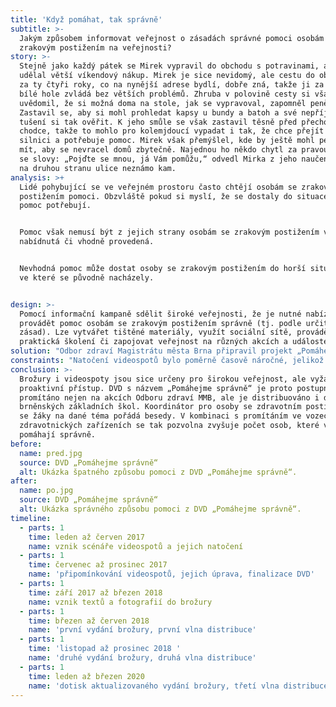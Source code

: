 ```yaml
---
title: 'Když pomáhat, tak správně'
subtitle: >-
  Jakým způsobem informovat veřejnost o zásadách správné pomoci osobám se
  zrakovým postižením na veřejnosti?
story: >-
  Stejně jako každý pátek se Mirek vypravil do obchodu s potravinami, aby si
  udělal větší víkendový nákup. Mirek je sice nevidomý, ale cestu do obchodu již
  za ty čtyři roky, co na nynější adrese bydlí, dobře zná, takže ji za pomoci
  bílé hole zvládá bez větších problémů. Zhruba v polovině cesty si však
  uvědomil, že si možná doma na stole, jak se vypravoval, zapomněl peněženku.
  Zastavil se, aby si mohl prohledat kapsy u bundy a batoh a své nepříjemné
  tušení si tak ověřit. K jeho smůle se však zastavil těsně před přechodem pro
  chodce, takže to mohlo pro kolemjdoucí vypadat i tak, že chce přejít přes
  silnici a potřebuje pomoc. Mirek však přemýšlel, kde by ještě mohl peněženku
  mít, aby se nevracel domů zbytečně. Najednou ho někdo chytl za pravou ruku a
  se slovy: „Pojďte se mnou, já Vám pomůžu,“ odvedl Mirka z jeho naučené trasy,
  na druhou stranu ulice neznámo kam. 
analysis: >+
  Lidé pohybující se ve veřejném prostoru často chtějí osobám se zrakovým
  postižením pomoci. Obzvláště pokud si myslí, že se dostaly do situace, kdy
  pomoc potřebují.


  Pomoc však nemusí být z jejich strany osobám se zrakovým postižením vhodně
  nabídnutá či vhodně provedená.


  Nevhodná pomoc může dostat osoby se zrakovým postižením do horší situace, než
  ve které se původně nacházely.


design: >-
  Pomocí informační kampaně sdělit široké veřejnosti, že je nutné nabízet a
  provádět pomoc osobám se zrakovým postižením správně (tj. podle určitých
  zásad). Lze vytvářet tištěné materiály, využít sociální sítě, provádět
  praktická školení či zapojovat veřejnost na různých akcích a událostech.
solution: "Odbor zdraví Magistrátu města Brna připravil projekt „Pomáhejme správně“, a to ve spolupráci se společností Tyfloservis, Střediskem Teiresiás Masarykovy univerzity (určeno pro pomoc studentům se specifickými nároky) a Školou pro výcvik vodicích psů. V rámci projektu byla vydána brožura a natočeny situační videospoty.\r\n\nBrožura s názvem „Průvodce pomoci osobám se zrakovým postižením na veřejnosti a v dopravě“ se zaměřila na správné a úspěšné nabídnutí pomoci na přechodu, na zastávce MHD, při nástupu/výstupu do/z vozidla MHD, pohybu na schodech či nástupu/výstupu do/z výtahu. Obsahuje též adresář organizací pomáhajících osobám se zrakovým postižením. První vydání o nákladu 1 000 ks proběhlo v březnu 2018, druhé vydání o nákladu 2 000 ks pak v listopadu 2018. Brožury byly distribuovány do všech úředních budov MMB i městských částí, do zdravotnických zařízení a do všech organizací pomáhajících osobám se zdravotním postižením. \n\nDVD s názvem „Pomáhejme správně“ obsahuje 45 situačních videospotů, většinou do minuty délky. Spoty zachycují v exteriérech i interiérech špatné a správné verze nabídnutí a provedení pomoci osobám se zrakovým postižením. Spoty byly též umístěny i na webu www.brno-prorodiny.cz a sdíleny na sociálních sítích. Navíc vzniklo ještě 8 krátkých spotů, které byly určeny k promítání v prostředcích MHD.\r\n"
constraints: "Natočení videospotů bylo poměrně časově náročné, jelikož bylo třeba sladit časové možnosti kameramana a osob vystupujících ve videospotech, natáčení také bylo možné jen za určitého počasí.\r\n\nVýslednou kvalitu výstupu omezují dostupné finanční prostředky. Cena za natočení 45 videospotů činila cca 80 tis. Kč. V případě angažování profesionálních herců či početnějšího a profesionálnějšího filmařského štábu by byla mnohem vyšší. Odborné poradenství k obsahu textů a videospotů stálo dalších cca 45 tis. Kč.\r\n\nPromítání videospotů je možné pouze s odpovídajícím vybavením, takže například v případě dopravních prostředků MHD či zdravotnických zařízení jen v těch s LCD obrazovkami.   \r\n"
conclusion: >-
  Brožury i videospoty jsou sice určeny pro širokou veřejnost, ale vyžadují její
  proaktivní přístup. DVD s názvem „Pomáhejme správně“ je proto postupně
  promítáno nejen na akcích Odboru zdraví MMB, ale je distribuováno i do
  brněnských základních škol. Koordinátor pro osoby se zdravotním postižením pak
  se žáky na dané téma pořádá besedy. V kombinaci s promítáním ve vozech MHD či
  zdravotnických zařízeních se tak pozvolna zvyšuje počet osob, které v Brně
  pomáhají správně.
before:
  name: pred.jpg
  source: DVD „Pomáhejme správně“
  alt: Ukázka špatného způsobu pomoci z DVD „Pomáhejme správně“.
after:
  name: po.jpg
  source: DVD „Pomáhejme správně“
  alt: Ukázka správného způsobu pomoci z DVD „Pomáhejme správně“.
timeline:
  - parts: 1
    time: leden až červen 2017
    name: vznik scénáře videospotů a jejich natočení
  - parts: 1
    time: červenec až prosinec 2017
    name: 'připomínkování videospotů, jejich úprava, finalizace DVD'
  - parts: 1
    time: září 2017 až březen 2018
    name: vznik textů a fotografií do brožury
  - parts: 1
    time: březen až červen 2018
    name: 'první vydání brožury, první vlna distribuce'
  - parts: 1
    time: 'listopad až prosinec 2018 '
    name: 'druhé vydání brožury, druhá vlna distribuce'
  - parts: 1
    time: leden až březen 2020
    name: 'dotisk aktualizovaného vydání brožury, třetí vlna distribuce'
---
```

